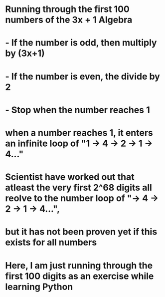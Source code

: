 # Running through the first 100 numbers of the 3x + 1 Algebra
# - If the number is odd, then multiply by (3x+1)
# - If the number is even, the divide by 2
# - Stop when the number reaches 1
# when a number reaches 1, it enters an infinite loop of "1 -> 4 -> 2 -> 1 -> 4..."

# Scientist have worked out that atleast the very first 2^68 digits all reolve to the number loop of "-> 4 -> 2 -> 1 -> 4...",
# but it has not been proven yet if this exists for all numbers

# Here, I am just running through the first 100 digits as an exercise while learning Python
